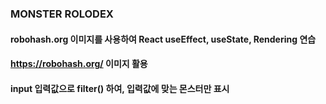 ### MONSTER ROLODEX

#### robohash.org 이미지를 사용하여 React useEffect, useState, Rendering 연습
#### https://robohash.org/ 이미지 활용
#### input 입력값으로 filter() 하여, 입력값에 맞는 몬스터만 표시

